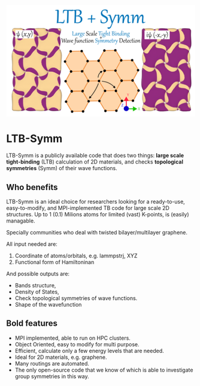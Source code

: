 <img
src="https://github.com/khsrali/LTB-Symm/blob/develop/docs/source/_images/logo_V_0.1.png?raw=true"
width="1200" alt="image" />


# LTB-Symm

LTB-Symm is a publicly available code that does two things: **large
scale tight-binding** (LTB) calculation of 2D materials, and checks
**topological symmetries** (Symm) of their wave functions.

## Who benefits

LTB-Symm is an ideal choice for researchers looking for a ready-to-use,
easy-to-modify, and MPI-implemented TB code for large scale 2D
structures. Up to 1 (0.1) Milions atoms for limited (vast) K-points, is
(easily) managable.

Specially communities who deal with twisted bilayer/multilayer graphene.

All input needed are:  
1.  Coordinate of atoms/orbitals, e.g. lammpstrj, XYZ
2.  Functional form of Hamiltoninan

And possible outputs are:  
-   Bands structure,
-   Density of States,
-   Check topological symmetries of wave functions.
-   Shape of the wavefunction

## Bold features

-   MPI implemented, able to run on HPC clusters.
-   Object Oriented, easy to modify for multi purpose.
-   Efficient, calculate only a few energy levels that are needed.
-   Ideal for 2D materials, e.g. graphene.
-   Many routings are automated.
-   The only open-source code that we know of which is able to investigate group symmetries in this way.
